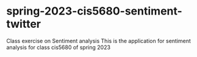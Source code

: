 # spring-2023-cis5680-sentiment-twitter
Class exercise on Sentiment analysis
This is the application for sentiment analysis for class cis5680 of spring 2023
